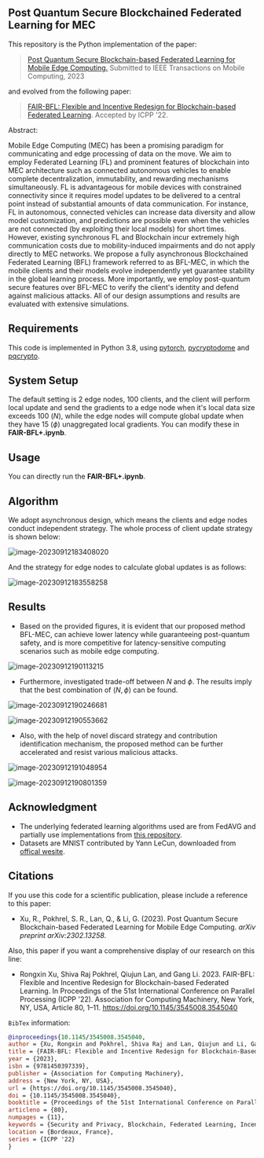 ## Post Quantum Secure Blockchained Federated Learning for MEC

This repository is the Python implementation of the paper: 

> [Post Quantum Secure Blockchain-based Federated Learning for Mobile Edge Computing.](https://arxiv.org/abs/2302.13258) Submitted to IEEE Transactions on Mobile Computing, 2023

and evolved from the following paper:

> [FAIR-BFL: Flexible and Incentive Redesign for Blockchain-based Federated Learning](https://doi.org/10.1145/3545008.3545040). Accepted by ICPP '22.

Abstract: 

Mobile Edge Computing (MEC) has been a promising paradigm for communicating and edge processing of data on the move. We aim to employ Federated Learning (FL) and prominent features of blockchain into MEC architecture such as connected autonomous vehicles to enable complete decentralization, immutability, and rewarding mechanisms simultaneously. FL is advantageous for mobile devices with constrained connectivity since it requires model updates to be delivered to a central point instead of substantial amounts of data communication. For instance, FL in autonomous, connected vehicles can increase data diversity and allow model customization, and predictions are possible even when the vehicles are not connected (by exploiting their local models) for short times. However, existing synchronous FL and Blockchain incur extremely high communication costs due to mobility-induced impairments and do not apply directly to MEC networks. We propose a fully asynchronous Blockchained Federated Learning (BFL) framework referred to as BFL-MEC, in which the mobile clients and their models evolve independently yet guarantee stability in the global learning process. More importantly, we employ post-quantum secure features over BFL-MEC to verify the client's identity and defend against malicious attacks. All of our design assumptions and results are evaluated with extensive simulations.

## Requirements

This code is implemented in Python 3.8, using [pytorch](https://pytorch.org/), [pycryptodome](https://www.pycryptodome.org/) and [pqcrypto](https://github.com/kpdemetriou/pqcrypto).

## System Setup

The default setting is 2 edge nodes, 100 clients, and the client will perform local update and send the gradients to a edge node when it's local data size exceeds 100 ($N$), while the edge nodes will compute global update when they have 15 ($\phi$) unaggregated local gradients. You can modify these in **FAIR-BFL+.ipynb**.

## Usage

You can directly run the **FAIR-BFL+.ipynb**.

## Algorithm

We adopt asynchronous design, which means the clients and edge nodes conduct independent strategy. The whole process of client update strategy is shown below:

![image-20230912183408020](https://s2.loli.net/2023/09/12/dH5tcyXDvVf9me2.png)

And the strategy for edge nodes to calculate global updates is as follows:

![image-20230912183558258](https://s2.loli.net/2023/09/12/tPZFzdG1aTS3Ocr.png)

## Results

- Based on the provided figures, it is evident that our proposed method BFL-MEC, can achieve lower latency while guaranteeing post-quantum safety, and is more competitive for latency-sensitive computing scenarios such as mobile edge computing.

![image-20230912190113215](https://s2.loli.net/2023/09/12/rajJAXYN85cuUkO.png)

- Furthermore, investigated trade-off between $N$ and $\phi$. The results imply that the best combination of $(N,\phi)$ can be found.

![image-20230912190246681](https://s2.loli.net/2023/09/12/qi5lchfWNbxnmUj.png)

![image-20230912190553662](https://s2.loli.net/2023/09/12/6sEj9LIrD3ia4G8.png)

- Also, with the help of novel discard strategy and contribution identification mechanism, the proposed method can be further accelerated and resist various malicious attacks.

![image-20230912191048954](https://s2.loli.net/2023/09/12/QYd7GCUjZ3OV4TM.png)

![image-20230912190801359](https://s2.loli.net/2023/09/12/otFX8nJDUMbKkzG.png)

## Acknowledgment

- The underlying federated learning algorithms used are from FedAVG and partially use implementations from [this repository](https://github.com/WHDY/FedAvg).
- Datasets are MNIST contributed by Yann LeCun, downloaded from [offical wesite](http://yann.lecun.com/exdb/mnist/).

## Citations

If you use this code for a scientific publication, please include a reference to this paper:

- Xu, R., Pokhrel, S. R., Lan, Q., & Li, G. (2023). Post Quantum Secure Blockchain-based Federated Learning for Mobile Edge Computing. *arXiv preprint arXiv:2302.13258*.

Also, this paper if you want a comprehensive display of our research on this line:

- Rongxin Xu, Shiva Raj Pokhrel, Qiujun Lan, and Gang Li. 2023. FAIR-BFL: Flexible and Incentive Redesign for Blockchain-based Federated Learning. In Proceedings of the 51st International Conference on Parallel Processing (ICPP '22). Association for Computing Machinery, New York, NY, USA, Article 80, 1–11. https://doi.org/10.1145/3545008.3545040

`BibTex` information:

```bibtex
@inproceedings{10.1145/3545008.3545040,
author = {Xu, Rongxin and Pokhrel, Shiva Raj and Lan, Qiujun and Li, Gang},
title = {FAIR-BFL: Flexible and Incentive Redesign for Blockchain-Based Federated Learning},
year = {2023},
isbn = {9781450397339},
publisher = {Association for Computing Machinery},
address = {New York, NY, USA},
url = {https://doi.org/10.1145/3545008.3545040},
doi = {10.1145/3545008.3545040},
booktitle = {Proceedings of the 51st International Conference on Parallel Processing},
articleno = {80},
numpages = {11},
keywords = {Security and Privacy, Blockchain, Federated Learning, Incentive},
location = {Bordeaux, France},
series = {ICPP '22}
}
```